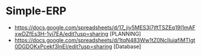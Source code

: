 # Simple-ERP
- https://docs.google.com/spreadsheets/d/17_jiy5MES3I7jftTSZEq19I1mAFxwDZfEs3H-1yi7EA/edit?usp=sharing [PLANNING]
- https://docs.google.com/spreadsheets/d/1tqN483Ww1tZ0NcIIuiafiMTIgt0DGDOKxPcekf3InEI/edit?usp=sharing [Database]